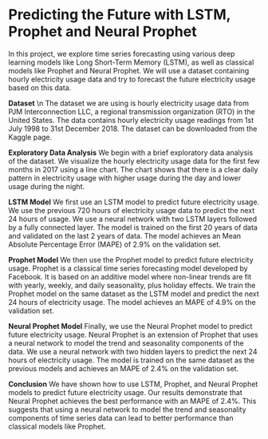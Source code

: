 # Predicting the Future with LSTM, Prophet and Neural Prophet
In this project, we explore time series forecasting using various deep learning models like Long Short-Term Memory (LSTM), as well as classical models like Prophet and Neural Prophet. We will use a dataset containing hourly electricity usage data and try to forecast the future electricity usage based on this data.

**Dataset** \n
The dataset we are using is hourly electricity usage data from PJM Interconnection LLC, a regional transmission organization (RTO) in the United States. The data contains hourly electricity usage readings from 1st July 1998 to 31st December 2018. The dataset can be downloaded from the Kaggle page.

**Exploratory Data Analysis**
We begin with a brief exploratory data analysis of the dataset. We visualize the hourly electricity usage data for the first few months in 2017 using a line chart. The chart shows that there is a clear daily pattern in electricity usage with higher usage during the day and lower usage during the night.

**LSTM Model**
We first use an LSTM model to predict future electricity usage. We use the previous 720 hours of electricity usage data to predict the next 24 hours of usage. We use a neural network with two LSTM layers followed by a fully connected layer. The model is trained on the first 20 years of data and validated on the last 2 years of data. The model achieves an Mean Absolute Percentage Error (MAPE) of 2.9% on the validation set.

**Prophet Model**
We then use the Prophet model to predict future electricity usage. Prophet is a classical time series forecasting model developed by Facebook. It is based on an additive model where non-linear trends are fit with yearly, weekly, and daily seasonality, plus holiday effects. We train the Prophet model on the same dataset as the LSTM model and predict the next 24 hours of electricity usage. The model achieves an MAPE of 4.9% on the validation set.

**Neural Prophet Model**
Finally, we use the Neural Prophet model to predict future electricity usage. Neural Prophet is an extension of Prophet that uses a neural network to model the trend and seasonality components of the data. We use a neural network with two hidden layers to predict the next 24 hours of electricity usage. The model is trained on the same dataset as the previous models and achieves an MAPE of 2.4% on the validation set.

**Conclusion**
We have shown how to use LSTM, Prophet, and Neural Prophet models to predict future electricity usage. Our results demonstrate that Neural Prophet achieves the best performance with an MAPE of 2.4%. This suggests that using a neural network to model the trend and seasonality components of time series data can lead to better performance than classical models like Prophet.
